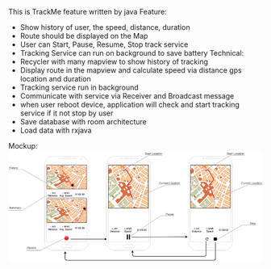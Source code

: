This is TrackMe feature written by java
Feature:
  - Show history of user, the speed, distance, duration
  - Route should be displayed on the Map
  - User can Start, Pause, Resume, Stop track service
  - Tracking Service can run on background to save battery
Technical:
  - Recycler with many mapview to show history of tracking
  - Display route in the mapview and calculate speed via distance gps location and duration
  - Tracking service run in background
  - Communicate with service via Receiver and Broadcast message
  - when user reboot device, application will check and start tracking service if it not stop by user
  - Save database with room architecture
  - Load data with rxjava
 
 Mockup: ![alt text](./trackme.png)
  
